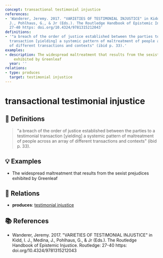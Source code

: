 ```yaml
---
concept: transactional testimonial injustice
references:
- 'Wanderer, Jeremy. 2017. "VARIETIES OF TESTIMONIAL INJUSTICE" in Kidd, I. J., Medina,
  J., Pohlhaus, G., & Jr (Eds.). The Routledge Handbook of Epistemic Injustice. Routledge:
  27-40 https: doi.org/10.4324/9781315212043'
definitions:
- '"a breach of the order of justice established between the parties to a testimonial
  transaction [yielding] a systemic pattern of maltreatment of people across an array
  of different transactions and contexts" (ibid p. 33).'
examples:
- description: The widespread maltreatment that results from the sexist prejudices
    exhibited by Greenleaf
  year: ''
relations:
- type: produces
  target: testimonial injustice
---
```


# transactional testimonial injustice

## 📖 Definitions

> "a breach of the order of justice established between the parties to a testimonial transaction [yielding] a systemic pattern of maltreatment of people across an array of different transactions and contexts" (ibid p. 33).

## 💡 Examples

- The widespread maltreatment that results from the sexist prejudices exhibited by Greenleaf

## 🔗 Relations

- **produces**: [testimonial injustice](./testimonial-injustice.md)

## 📚 References

- Wanderer, Jeremy. 2017. "VARIETIES OF TESTIMONIAL INJUSTICE" in Kidd, I. J., Medina, J., Pohlhaus, G., & Jr (Eds.). The Routledge Handbook of Epistemic Injustice. Routledge: 27-40 https: doi.org/10.4324/9781315212043
